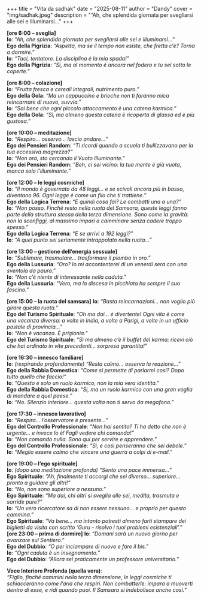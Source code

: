 +++
title = "Vita da sadhak"
date = "2025-08-11"
author = "Dandy"
cover = "img/sadhak.jpeg"
description = "“Ah, che splendida giornata per svegliarsi alle sei e illuminarsi..."
+++

**[ore 6:00 – sveglia]**    
**Io**: *“Ah, che splendida giornata per svegliarsi alle sei e illuminarsi…”*  
**Ego della Pigrizia**: *“Aspetta, ma se il tempo non esiste, che fretta c’è? Torna a dormire.”*  
**Io**: *“Taci, tentatore. La disciplina è la mia spada!”*  
**Ego della Pigrizia**: *“Sì, ma al momento è ancora nel fodero e tu sei sotto le coperte.”*  

**[ore 8:00 – colazione]**  
**Io**: *“Frutta fresca e cereali integrali, nutrimento puro.”*  
**Ego della Gola**: *“Ma un cappuccino e brioche non ti faranno mica reincarnare di nuovo, suvvia.”*  
**Io**: *“Sai bene che ogni piccolo attaccamento è una catena karmica.”*  
**Ego della Gola**: *“Sì, ma almeno questa catena è ricoperta di glassa ed è più gustosa.”*  

**[ore 10:00 – meditazione]**  
**Io**: *“Respiro… osservo… lascio andare…”*  
**Ego dei Pensieri Random**: *“Ti ricordi quando a scuola ti bullizzavano per la tua eccessiva magrezza?”*  
**Io**: *“Non ora, sto cercando il Vuoto Illuminante.”*  
**Ego dei Pensieri Random**: *“Beh, ci sei vicino: la tua mente è già vuota, manca solo l’illuminante.”*  

**[ore 12:00 – le leggi cosmiche]**  
**Io**: *“Il mondo è governato da 48 leggi… e se scivoli ancora più in basso, diventano 96. Ogni legge è come un filo che ti trattiene.”*  
**Ego della Logica Terrena**: *“E quindi cosa fai? Le combatti una a una?”*  
**Io**: *“Non posso. Finché resto nella ruota del Samsara, queste leggi fanno parte della struttura stessa della terza dimensione. Sono come la gravità: non la sconfiggi, al massimo impari a camminare senza cadere troppo spesso.”*  
**Ego della Logica Terrena**: *“E se arrivi a 192 leggi?”*  
**Io**: *“A quel punto sei seriamente intrappolato nella ruota...”*  

**[ore 13:00 – gestione dell’energia sessuale]**  
**Io**: *“Sublimare, trasmutare… trasformare il piombo in oro.”*  
**Ego della Lussuria**: *“Oro? Io mi accontenterei di un venerdì sera con una sventola da paura.”*  
**Io**: *“Non c’è niente di interessante nella caduta.”*  
**Ego della Lussuria**: *“Vero, ma la discesa in picchiata ha sempre il suo fascino.”*  

**[ore 15:00 – la ruota del samsara]**
**Io**: *“Basta reincarnazioni… non voglio più girare questa ruota.”*  
**Ego del Turismo Spirituale**: *“Oh ma dai… è divertente! Ogni vita è come una vacanza diversa: a volte in India, a volte a Parigi, a volte in un ufficio postale di provincia…”*  
**Io**: *“Non è vacanza. È prigionia.”*  
**Ego del Turismo Spirituale**: *“Sì ma almeno c’è il buffet del karma: ricevi ciò che hai ordinato in vite precedenti… sorpresa garantita!”*  

**[ore 16:30 – innesco familiare]**  
**Io**: *(respirando profondamente) “Resta calmo… osserva la reazione…”*  
**Ego della Rabbia Domestica**: *“Come si permette di parlarmi così? Dopo tutto quello che faccio!”*  
**Io**: *“Questo è solo un ruolo karmico, non la mia vera identità.”*  
**Ego della Rabbia Domestica**: *“Sì, ma un ruolo karmico con una gran voglia di mandare a quel paese.”*  
**Io**: *“No. Silenzio interiore… questa volta non ti servo da megafono.”*  

**[ore 17:30 – innesco lavorativo]**  
**Io**: *“Respira… l’osservatore è presente…”*  
**Ego del Controllo Professionale**: *“Non hai sentito? Ti ha detto che non è urgente… e invece lo è! Fagli vedere chi comanda!”*  
**Io**: *“Non comando nulla. Sono qui per servire e apprendere.”*  
**Ego del Controllo Professionale**: *“Sì, e così penseranno che sei debole.”*  
**Io**: *“Meglio essere calmo che vincere una guerra a colpi di e-mail.”*  

**[ore 19:00 – l’ego spirituale]**  
**Io**: *(dopo una meditazione profonda) “Sento una pace immensa…”*  
**Ego Spirituale**: *“Ah, finalmente ti accorgi che sei diverso… superiore… pronto a guidare gli altri!”*  
**Io**: *“No, non sono superiore a nessuno.”*  
**Ego Spirituale**: *“Ma dai, chi altri si sveglia alle sei, medita, trasmuta e sorride pure?”*  
**Io**: *“Un vero ricercatore sa di non essere nessuno… e proprio per questo cammina.”*  
**Ego Spirituale**: *“Va bene… ma intanto potresti almeno farti stampare dei biglietti da visita con scritto ‘Guru - risolvo i tuoi problemi esistenziali’.”*  
**[ore 23:00 – prima di dormire]**
**Io**: *“Domani sarà un nuovo giorno per avanzare sul Sentiero.”*  
**Ego del Dubbio**: *“O per inciampare di nuovo e fare il bis.”*  
**Io**: *“Ogni caduta è un insegnamento.”*  
**Ego del Dubbio**: *“Allora sei praticamente un professore universitario.”*  

**Voce Interiore Profonda (quella vera)**:  
*“Figlio, finché cammini nella terza dimensione, le leggi cosmiche ti schiacceranno come l’aria che respiri. Non combatterle: impara a muoverti dentro di esse, e ridi quando puoi. Il Samsara si indebolisce anche così.”*
